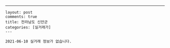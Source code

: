 ---
    layout: post
    comments: true
    title: 전라남도 신안군
    categories: [실거래가]
    ---

    2021-06-10 실거래 정보가 없습니다.

    